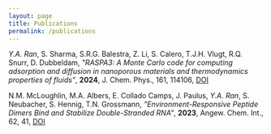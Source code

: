 ```yaml
---
layout: page
title: Publications
permalink: /publications
---
```


*Y.A. Ran*, S. Sharma, S.R.G. Balestra, Z. Li, S. Calero, T.J.H. Vlugt, R.Q. Snurr, D. Dubbeldam, _"RASPA3: A Monte Carlo code for computing adsorption and diffusion in nanoporous materials and thermodynamics properties of fluids"_, **2024**, J. Chem. Phys., 161, 114106, [DOI](https://doi.org/10.1063/5.0226249)

N.M. McLoughlin, M.A. Albers, E. Collado Camps, J. Paulus, *Y.A. Ran*, S. Neubacher, S. Hennig, T.N. Grossmann, _"Environment-Responsive Peptide Dimers Bind and Stabilize Double-Stranded RNA"_, **2023**, Angew. Chem. Int., 62, 41, [DOI](https://doi.org/10.1002/anie.202308028)
